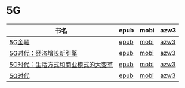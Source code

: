 # 5G

| 书名 | epub | mobi | azw3 |
| --- | --- | --- | --- |
| [5G金融](http://ct.dalanmei.com/f/31084289-572114670-19c166) | [epub](http://ct.dalanmei.com/f/31084289-572114670-19c166) | [mobi](http://ct.dalanmei.com/f/31084289-571711930-8df3cd) | [azw3](http://ct.dalanmei.com/f/31084289-572133000-ffe772) |
| [5G时代：经济增长新引擎](http://ct.dalanmei.com/f/31084289-572121615-d10f46) | [epub](http://ct.dalanmei.com/f/31084289-572121615-d10f46) | [mobi](http://ct.dalanmei.com/f/31084289-571638056-80631a) | [azw3](http://ct.dalanmei.com/f/31084289-572183108-8ece67) |
| [5G时代：生活方式和商业模式的大变革](http://ct.dalanmei.com/f/31084289-572126513-a01e33) | [epub](http://ct.dalanmei.com/f/31084289-572126513-a01e33) | [mobi](http://ct.dalanmei.com/f/31084289-571631950-63a54b) | [azw3](http://ct.dalanmei.com/f/31084289-572186819-90f6b2) |
| [5G时代](http://ct.dalanmei.com/f/31084289-571736119-ac0147) | [epub](http://ct.dalanmei.com/f/31084289-571736119-ac0147) | [mobi](http://ct.dalanmei.com/f/31084289-571608034-244bca) | [azw3](http://ct.dalanmei.com/f/31084289-571914258-4431ca) |
